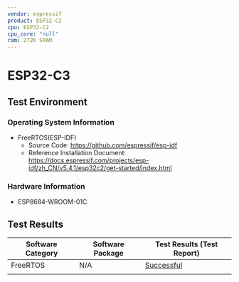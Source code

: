 ```yaml
---
vendor: espressif
product: ESP32-C2
cpu: ESP32-C2
cpu_core: "null"
ram: 272K SRAM
---
```


# ESP32-C3

## Test Environment

### Operating System Information

- FreeRTOS(ESP-IDF)
    - Source Code: https://github.com/espressif/esp-idf
    - Reference Installation Document: https://docs.espressif.com/projects/esp-idf/zh_CN/v5.4.1/esp32c2/get-started/index.html
    
### Hardware Information

- ESP8684-WROOM-01C

## Test Results

| Software Category     | Software Package | Test Results (Test Report)                        |
| --------------------- | ---------------- | ------------------------------------------------- |
| FreeRTOS  | N/A              | [Successful][FreeRTOS]                                |
                             |

[FreeRTOS]: ./FreeRTOS/README.md
